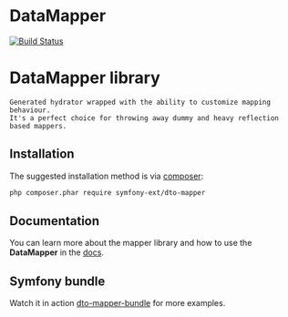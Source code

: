 
# DataMapper
[![Build Status](https://travis-ci.org/vklymniuk/dto-mapper.svg?branch=master)](https://travis-ci.org/vklymniuk/dto-mapper)

# DataMapper library

```text
Generated hydrator wrapped with the ability to customize mapping behaviour.
It's a perfect choice for throwing away dummy and heavy reflection based mappers.
```

## Installation

The suggested installation method is via [composer](https://getcomposer.org/):

```sh
php composer.phar require symfony-ext/dto-mapper
```

## Documentation
You can learn more about the mapper library and how to use the **DataMapper** in the [docs](docs).

## Symfony bundle
Watch it in action [dto-mapper-bundle](https://github.com/vklymniuk/dto-mapper-bundle) for more examples. 
